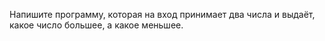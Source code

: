 Напишите программу, которая на вход принимает два числа и выдаёт, какое число большее, а какое меньшее.